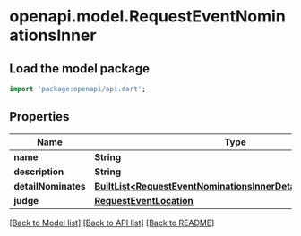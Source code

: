 # openapi.model.RequestEventNominationsInner

## Load the model package
```dart
import 'package:openapi/api.dart';
```

## Properties
Name | Type | Description | Notes
------------ | ------------- | ------------- | -------------
**name** | **String** |  | 
**description** | **String** |  | 
**detailNominates** | [**BuiltList&lt;RequestEventNominationsInnerDetailNominatesInner&gt;**](RequestEventNominationsInnerDetailNominatesInner.md) |  | 
**judge** | [**RequestEventLocation**](RequestEventLocation.md) |  | 

[[Back to Model list]](../README.md#documentation-for-models) [[Back to API list]](../README.md#documentation-for-api-endpoints) [[Back to README]](../README.md)


